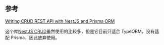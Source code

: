 

## 参考

[Writing CRUD REST API with NestJS and Prisma ORM](https://blog.bitsrc.io/writing-crud-rest-api-with-nestjs-and-prisma-b28a13c9f387)

这个库[NestJS CRUD](https://github.com/nestjsx/crud)虽然使用的比较多，但是它目前只适合 TypeORM，没有适配 Prisma，因此放弃使用。

